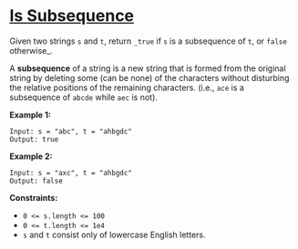 [Is Subsequence](https://leetcode.com/problems/is-subsequence/)
===
Given two strings `s` and `t`, return `_true` if `s` is a subsequence of `t`, or `false` otherwise_.

A **subsequence** of a string is a new string that is formed from the original string by deleting some (can be none) of
the characters without disturbing the relative positions of the remaining characters. (i.e., `ace` is a subsequence of
`abcde` while `aec` is not).

**Example 1:**

```text
Input: s = "abc", t = "ahbgdc"
Output: true
```

**Example 2:**

```text
Input: s = "axc", t = "ahbgdc"
Output: false
```

**Constraints:**

* `0 <= s.length <= 100`
* `0 <= t.length <= 1e4`
* `s` and `t` consist only of lowercase English letters.

 